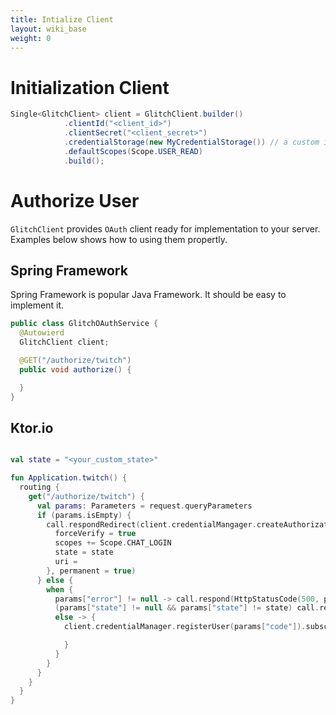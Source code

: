 ```yaml
---
title: Intialize Client
layout: wiki_base
weight: 0
---
```


# Initialization Client

```java
Single<GlitchClient> client = GlitchClient.builder()
            .clientId("<client_id>")
            .clientSecret("<client_secret>")
            .credentialStorage(new MyCredentialStorage()) // a custom implementation of CredentialStorage
            .defaultScopes(Scope.USER_READ)
            .build();
```

# Authorize User

`GlitchClient` provides `OAuth` client ready for implementation to your server. Examples below shows how to using them propertly.

## Spring Framework

Spring Framework is popular Java Framework. It should be easy to implement it.

```java
public class GlitchOAuthService {
  @Autowierd
  GlitchClient client;

  @GET("/authorize/twitch")
  public void authorize() {

  }
}
```

## Ktor.io

```kotlin

val state = "<your_custom_state>"

fun Application.twitch() {
  routing {
    get("/authorize/twitch") {
      val params: Parameters = request.queryParameters
      if (params.isEmpty) {
        call.respondRedirect(client.credentialMangager.createAuthorizationUri {
          forceVerify = true
          scopes += Scope.CHAT_LOGIN
          state = state
          uri = 
        }, permanent = true)
      } else {
        when {
          params["error"] != null -> call.respond(HttpStatusCode(500, params["error"]))
          (params["state"] != null && params["state"] != state) call.respond(HttpStatusCode(403, "Incorrect Authorization. Inappropriate \"state\""))
          else -> {
            client.credentialManager.registerUser(params["code"]).subscribe {

            }
          }
        }
      }
    }
  }
}
```